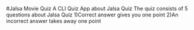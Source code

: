 #Jalsa Movie Quiz
A CLI Quiz App about Jalsa Quiz
The quiz consists of 5 questions about Jalsa Quiz
1)Correct answer gives you one point
2)An incorrect answer takes away one point